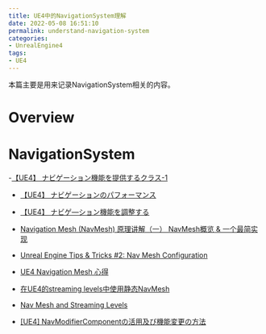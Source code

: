 ```yaml
---
title: UE4中的NavigationSystem理解
date: 2022-05-08 16:51:10
permalink: understand-navigation-system
categories:
- UnrealEngine4
tags:
- UE4
---
```


本篇主要是用来记录NavigationSystem相关的内容。
<!--more-->

# Overview

# NavigationSystem

-[【UE4】 ナビゲーション機能を提供するクラス-1](https://qiita.com/EGJ-Ken_Kuwano/items/53c1ecc3f19958183887)
- [【UE4】 ナビゲーションのパフォーマンス](https://qiita.com/EGJ-Ken_Kuwano/items/90f04565b67f4a6ef207)
- [【UE4】 ナビゲ―ション機能を調整する](https://qiita.com/EGJ-Ken_Kuwano/items/63f1c728403ee0518d44)
- [Navigation Mesh (NavMesh) 原理讲解（一） NavMesh概览 & 一个最简实现](https://zhuanlan.zhihu.com/p/359376662)

- [Unreal Engine Tips & Tricks #2: Nav Mesh Configuration](https://unrealpossibilities.blogspot.com/2016/01/unreal-engine-diaries-11.html)

- [UE4 Navigation Mesh 心得](https://yekdniwue.blogspot.com/2020/11/NavMeshExperience.html)
- [在UE4的streaming levels中使用静态NavMesh](https://zhuanlan.zhihu.com/p/352934629)

- [Nav Mesh and Streaming Levels](https://forums.unrealengine.com/t/nav-mesh-and-streaming-levels/451476)
- [[UE4] NavModifierComponentの活用及び機能変更の方法](https://historia.co.jp/archives/14905/)
